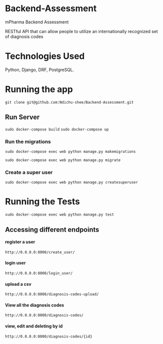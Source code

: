 # Backend-Assessment
mPharma Backend Assessment

RESTful API that can allow people to utilize an internationally recognized set of diagnosis codes


# Technologies Used
Python, Django, DRF, PostgreSQL.

# Running the app
 `git clone git@github.com:Ndichu-shee/Backend-Assessment.git`
 
 ## Run Server
 `sudo docker-compose build`
 `sudo docker-compose up`
 ### Run the migrations 
 `sudo docker-compose exec web python manage.py makemigrations`
 
 `sudo docker-compose exec web python manage.py migrate`
 ### Create a super user
`sudo docker-compose exec web python manage.py createsuperuser`
 
 # Running the Tests

   `sudo docker-compose exec web python manage.py test`
   
 ## Accessing different endpoints
 
 #### register a user
 `http://0.0.0.0:8000/create_user/` 
 
 #### login user
  `http://0.0.0.0:8000/login_user/`
  
 #### upload a csv
  `http://0.0.0.0:8000/diagnosis-codes-upload/`
  
 #### View all the diagnosis codes
  `http://0.0.0.0:8000/diagnosis-codes/`
  
  #### view, edit and deleting by id 
  `http://0.0.0.0:8000/diagnosis-codes/{id}`
 


